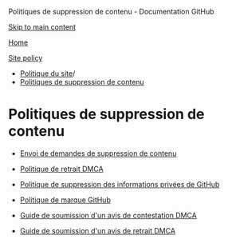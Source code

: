 Politiques de suppression de contenu - Documentation GitHub

[Skip to main content](#main-content)

[Home](/fr)

[Site policy](/fr/site-policy)

* [Politique du site](/fr/site-policy)/
* [Politiques de suppression de contenu](/fr/site-policy/content-removal-policies)

Politiques de suppression de contenu
==========

* [Envoi de demandes de suppression de contenu](/fr/site-policy/content-removal-policies/submitting-content-removal-requests)

* [Politique de retrait DMCA](/fr/site-policy/content-removal-policies/dmca-takedown-policy)

* [Politique de suppression des informations privées de GitHub](/fr/site-policy/content-removal-policies/github-private-information-removal-policy)

* [Politique de marque GitHub](/fr/site-policy/content-removal-policies/github-trademark-policy)

* [Guide de soumission d'un avis de contestation DMCA](/fr/site-policy/content-removal-policies/guide-to-submitting-a-dmca-counter-notice)

* [Guide de soumission d'un avis de retrait DMCA](/fr/site-policy/content-removal-policies/guide-to-submitting-a-dmca-takedown-notice)
